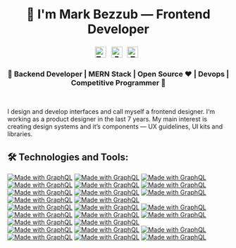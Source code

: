 <h1 align="center">👋 I'm Mark Bezzub — Frontend Developer</h1>

<h3 align="center">
<a href="https://t.me/bezzz23"><img src="https://cdn.jsdelivr.net/npm/simple-icons@v3/icons/telegram.svg" width="25px" alt="Telegram"></a>
&nbsp;
<a href="mailto:bezzz2304@gmail.com"><img src="https://cdn.jsdelivr.net/npm/simple-icons@v3/icons/gmail.svg" width="25px" alt="Email"></a> 
&nbsp;
<a href="https://twitter.com/Bezzz23"><img src="https://cdn.jsdelivr.net/npm/simple-icons@v3/icons/twitter.svg" width="25px" alt="Twitter"></a> 
&nbsp;
<!-- <a href="mailto:qle2@hawk.iit.edu"><img src="https://cdn.jsdelivr.net/npm/simple-icons@v3/icons/linkedin.svg" width="25px" alt="linkedin"></a>
&nbsp; &nbsp; -->
</h3>
<h3 align="center">🚀 Backend Developer | MERN Stack | Open Source ♥ | Devops | Competitive Programmer  🚀</h3>
<br />

I design and develop interfaces and call myself a frontend designer. I‘m working as a product designer in the last 7 years. My main interest is creating design systems and it’s components — UX guidelines, UI kits and libraries.

## 🛠️ Technologies and Tools:
<a href="https://graphql.org/" title="Go to GraphQL homepage"><img src="https://img.shields.io/badge/JavaScript-blue?logo=JavaScript&logoColor=white" alt="Made with GraphQL"></a>
<a href="https://graphql.org/" title="Go to GraphQL homepage"><img src="https://img.shields.io/badge/TypeScript-blue?logo=TypeScript&logoColor=white" alt="Made with GraphQL"></a>
<a href="https://graphql.org/" title="Go to GraphQL homepage"><img src="https://img.shields.io/badge/NodeJS-blue?logo=Node.js&logoColor=white" alt="Made with GraphQL"></a>
<a href="https://graphql.org/" title="Go to GraphQL homepage"><img src="https://img.shields.io/badge/Socket.io-blue?logo=Socket.io&logoColor=white" alt="Made with GraphQL"></a>
<a href="https://graphql.org/" title="Go to GraphQL homepage"><img src="https://img.shields.io/badge/GraphQL-blue?logo=graphql&logoColor=white" alt="Made with GraphQL"></a>
<a href="https://graphql.org/" title="Go to GraphQL homepage"><img src="https://img.shields.io/badge/React-blue?logo=React&logoColor=white" alt="Made with GraphQL"></a>
<a href="https://graphql.org/" title="Go to GraphQL homepage"><img src="https://img.shields.io/badge/NextJS-blue?logo=Next.js&logoColor=white" alt="Made with GraphQL"></a>
<a href="https://graphql.org/" title="Go to GraphQL homepage"><img src="https://img.shields.io/badge/Redux-blue?logo=Redux&logoColor=white" alt="Made with GraphQL"></a>
<a href="https://graphql.org/" title="Go to GraphQL homepage"><img src="https://img.shields.io/badge/Redux Saga-blue?logo=Redux-Saga&logoColor=white" alt="Made with GraphQL"></a>
<a href="https://graphql.org/" title="Go to GraphQL homepage"><img src="https://img.shields.io/badge/VueJS-blue?logo=Vue.js&logoColor=white" alt="Made with GraphQL"></a>
<a href="https://graphql.org/" title="Go to GraphQL homepage"><img src="https://img.shields.io/badge/Svelte-blue?logo=Svelte&logoColor=white" alt="Made with GraphQL"></a>
<br/>
<a href="https://graphql.org/" title="Go to GraphQL homepage"><img src="https://img.shields.io/badge/ESLint-blue?logo=ESLint&logoColor=white" alt="Made with GraphQL"></a>
<a href="https://graphql.org/" title="Go to GraphQL homepage"><img src="https://img.shields.io/badge/Webpack-blue?logo=Webpack&logoColor=white" alt="Made with GraphQL"></a>
<a href="https://graphql.org/" title="Go to GraphQL homepage"><img src="https://img.shields.io/badge/Vite-blue?logo=Vite&logoColor=white" alt="Made with GraphQL"></a>
<br/>
<a href="https://graphql.org/" title="Go to GraphQL homepage"><img src="https://img.shields.io/badge/Sass-blue?logo=Sass&logoColor=white" alt="Made with GraphQL"></a>
<a href="https://graphql.org/" title="Go to GraphQL homepage"><img src="https://img.shields.io/badge/Less-blue?logo=Less&logoColor=white" alt="Made with GraphQL"></a>
<a href="https://graphql.org/" title="Go to GraphQL homepage"><img src="https://img.shields.io/badge/CSS-blue?logo=CSS3&logoColor=white" alt="Made with GraphQL"></a>
<a href="https://graphql.org/" title="Go to GraphQL homepage"><img src="https://img.shields.io/badge/Tailwind-blue?logo=TailwindCSS&logoColor=white" alt="Made with GraphQL"></a>
<a href="https://graphql.org/" title="Go to GraphQL homepage"><img src="https://img.shields.io/badge/Styled Components-blue?logo=styled-components&logoColor=white" alt="Made with GraphQL"></a>
<br/>
<a href="https://graphql.org/" title="Go to GraphQL homepage"><img src="https://img.shields.io/badge/Docker-blue?logo=Docker&logoColor=white" alt="Made with GraphQL"></a>
<a href="https://graphql.org/" title="Go to GraphQL homepage"><img src="https://img.shields.io/badge/Git-blue?logo=Git&logoColor=white" alt="Made with GraphQL"></a>
<a href="https://graphql.org/" title="Go to GraphQL homepage"><img src="https://img.shields.io/badge/VSCode-blue?logo=Visual Studio Code&logoColor=white" alt="Made with GraphQL"></a>
<a href="https://graphql.org/" title="Go to GraphQL homepage"><img src="https://img.shields.io/badge/Gitlab-blue?logo=Gitlab&logoColor=white" alt="Made with GraphQL"></a>
<a href="https://graphql.org/" title="Go to GraphQL homepage"><img src="https://img.shields.io/badge/Bitbucket-blue?logo=Bitbucket&logoColor=white" alt="Made with GraphQL"></a>
<a href="https://graphql.org/" title="Go to GraphQL homepage"><img src="https://img.shields.io/badge/Heroku-blue?logo=Heroku&logoColor=white" alt="Made with GraphQL"></a>
